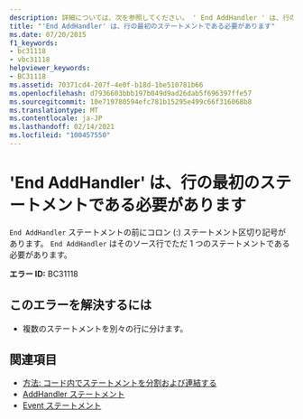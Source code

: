 ```yaml
---
description: 詳細については、次を参照してください。 ' End AddHandler ' は、行の最初のステートメントでなければなりません
title: "'End AddHandler' は、行の最初のステートメントである必要があります"
ms.date: 07/20/2015
f1_keywords:
- bc31118
- vbc31118
helpviewer_keywords:
- BC31118
ms.assetid: 70371cd4-207f-4e0f-b18d-1be510781b66
ms.openlocfilehash: d7936603bbb197b049d9ad26dab5f696397ffe57
ms.sourcegitcommit: 10e719780594efc781b15295e499c66f316068b8
ms.translationtype: MT
ms.contentlocale: ja-JP
ms.lasthandoff: 02/14/2021
ms.locfileid: "100457550"
---
```

# <a name="end-addhandler-must-be-the-first-statement-on-a-line"></a>'End AddHandler' は、行の最初のステートメントである必要があります

`End AddHandler` ステートメントの前にコロン (:) ステートメント区切り記号があります。 `End AddHandler` はそのソース行でただ 1 つのステートメントである必要があります。  
  
 **エラー ID:** BC31118  
  
## <a name="to-correct-this-error"></a>このエラーを解決するには  
  
- 複数のステートメントを別々の行に分けます。  
  
## <a name="see-also"></a>関連項目

- [方法: コード内でステートメントを分割および連結する](../programming-guide/program-structure/how-to-break-and-combine-statements-in-code.md)
- [AddHandler ステートメント](../language-reference/statements/addhandler-statement.md)
- [Event ステートメント](../language-reference/statements/event-statement.md)
